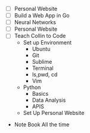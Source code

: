 - [ ] Personal Website
- [ ] Build a Web App in Go 
- [ ] Neural Networks
- [ ] Personal Website
- [ ] Teach Collin to Code
    * Set up Environment
        * Ubuntu
        * Git 
        * Sublime 
        * Terminal
        * ls,pwd, cd
        * Vim 
    * Python
        * Basics 
        * Data Analysis
        * APIS
    * Set Up Personal Website
* Note Book All the time
